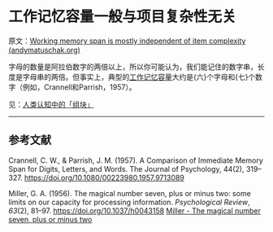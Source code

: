 # 工作记忆容量一般与项目复杂性无关

原文：[Working memory span is mostly independent of item complexity (andymatuschak.org)](https://notes.andymatuschak.org/z6Pe8LaXhDBjjiiVX1Y2WJquaZyRQPTJB3y2K)

字母的数量是阿拉伯数字的两倍以上，所以你可能认为，我们能记住的数字串，长度是字母串的两倍。但事实上，典型的[工作记忆容量](https://notes.andymatuschak.org/z4omDTWHCLoqW7PLpN2tiW63QzoYN5tqxPT9B)大约是{六}个字母和{七}个数字（例如，Crannell和Parrish，1957）。

见：[人类认知中的「组块」](https://notes.andymatuschak.org/z75gWU7QuiB5L3x6zFGLGQk3fVkuVJ6eKuEwP)

------

## 参考文献

Crannell, C. W., & Parrish, J. M. (1957). A Comparison of Immediate Memory Span for Digits, Letters, and Words. The Journal of Psychology, 44(2), 319–327. https://doi.org/10.1080/00223980.1957.9713089

Miller, G. A. (1956). The magical number seven, plus or minus two: some limits on our capacity for processing information. *Psychological Review*, *63*(2), 81–97. https://doi.org/10.1037/h0043158 [Miller - The magical number seven, plus or minus two](https://notes.andymatuschak.org/zjfsd9pyxWQAF3HU5k7RAXhRjJBqtMEGKK27)